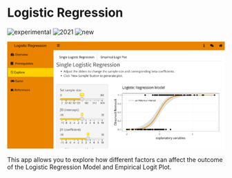 # Logistic Regression

![experimental](https://img.shields.io/badge/lifecycle-experimental-orange)
![2021](https://img.shields.io/badge/year-2020-lightgrey)
![new](https://img.shields.io/badge/lifecycle-newapp-brightgreen)

![App Screenshot](../docs/screenshot.png)

This app allows you to explore how different factors can affect the outcome of the Logistic Regression Model and Empirical Logit Plot.
